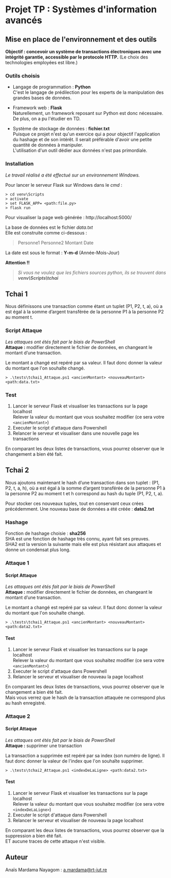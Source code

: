 # Projet TP : Systèmes d'information avancés

## __Mise en place de l'environnement et des outils__

**Objectif : concevoir un système de transactions électroniques avec une intégrité garantie, accessible
par le protocole HTTP.** (Le choix des technologies employées est libre.)

### Outils choisis
* Langage de programmation : **Python**  
C'est le langage de prédilection pour les experts de la manipulation des grandes bases de données.

* Framework web : **Flask**  
Naturellement, un framework reposant sur Python est donc nécessaire. De plus, on a pu l'étudier en TD.

* Système de stockage de données : **fichier.txt**  
Puisque ce projet n'est qu'un exercice qui a pour objectif l'application du hashage et de son intérêt. Il serait préférable d'avoir une petite quantité de données à manipuler.  
L'utilisation d'un outil dédier aux données n'est pas primordiale.

### Installation
_Le travail réalisé a été effectué sur un environnement Windows._

Pour lancer le serveur Flask sur Windows dans le *cmd* :  
```
> cd venv\Scripts   
> activate
> set FLASK_APP= <path:file.py>
> flask run
```

Pour visualiser la page web générée : http://localhost:5000/

La base de données est le fichier _*data.txt*_  
Elle est construite comme ci-dessous : 
> Personne1 Personne2 Montant Date

La date est sous le format : **Y-m-d** (Année-Mois-Jour)

**Attention !!**
> _Si vous ne voulez que les fichiers sources python, ils se trouvent dans **venv\Scripts\tchai**_

## Tchai 1
Nous définissons une transaction comme étant un tuplet (P1, P2, t, a), où a est égal à la somme d’argent
transférée de la personne P1 à la personne P2 au moment t.

### Script Attaque
_Les attaques ont étés fait par le biais de PowerShell_  
**Attaque :** modifier directement le fichier de données, en changeant le montant d’une transaction.  

Le montant a changé est repéré par sa valeur. Il faut donc donner la valeur du montant que l'on souhaîte changé.
```
> .\tests\tchai1_Attaque.ps1 <ancienMontant> <nouveauMontant> <path:data.txt> 
```

### Test
1. Lancer le serveur Flask et visualiser les transactions sur la page localhost  
Relever la valeur du montant que vous souhaitez modifier (ce sera votre `<ancienMontant>`)
2. Executer le script d'attaque dans Powershell
3. Relancer le serveur et visualiser dans une nouvelle page les transactions

En comparant les deux listes de transactions, vous pourrez observer que le changement a bien été fait.

## Tchai 2
Nous ajoutons maintenant le hash d’une transaction dans son tuplet : (P1, P2, t, a, h), où a est égal à la
somme d’argent transférée de la personne P1 à la personne P2 au moment t et h correspond au hash
du tuple (P1, P2, t, a).

Pour stocker ces nouveaux tuples, tout en conservant ceux crées précédemment. Une nouveau base de données a été créée : **data2.txt**

### Hashage
Fonction de hashage choisie : **sha256**  
SHA est une fonction de hashage très connu, ayant fait ses preuves.  
SHA2 est la version la suivante mais elle est plus résistant aux attaques et donne un condensat plus long.

### Attaque 1 
#### Script Attaque
_Les attaques ont étés fait par le biais de PowerShell_  
**Attaque :** modifier directement le fichier de données, en changeant le montant d’une transaction.  

Le montant a changé est repéré par sa valeur. Il faut donc donner la valeur du montant que l'on souhaîte changé.
```
> .\tests\tchai1_Attaque.ps1 <ancienMontant> <nouveauMontant> <path:data2.txt> 
```

#### Test
1. Lancer le serveur Flask et visualiser les transactions sur la page localhost  
Relever la valeur du montant que vous souhaitez modifier (ce sera votre `<ancienMontant>`)
2. Executer le script d'attaque dans Powershell
3. Relancer le serveur et visualiser de nouveau la page localhost

En comparant les deux listes de transactions, vous pourrez observer que le changement a bien été fait.  
Mais vous verrez que le hash de la transaction attaquée ne correspond plus au hash enregistré.

### Attaque 2 
#### Script Attaque
_Les attaques ont étés fait par le biais de PowerShell_  
**Attaque :** supprimer une transaction 

La transaction a supprimée est repéré par sa index (son numéro de ligne). Il faut donc donner la valeur de l'index que l'on souhaîte supprimer.
```
> .\tests\tchai2_Attaque.ps1 <indexDeLaLigne> <path:data2.txt> 
```

#### Test
1. Lancer le serveur Flask et visualiser les transactions sur la page localhost  
Relever la valeur du montant que vous souhaitez modifier (ce sera votre `<indexDeLaLigne>`)
2. Executer le script d'attaque dans Powershell
3. Relancer le serveur et visualiser de nouveau la page localhost

En comparant les deux listes de transactions, vous pourrez observer que la suppression a bien été fait.  
ET aucune traces de cette attaque n'est visible.


## Auteur
Anaïs Mardama Nayagom : a.mardama@rt-iut.re
